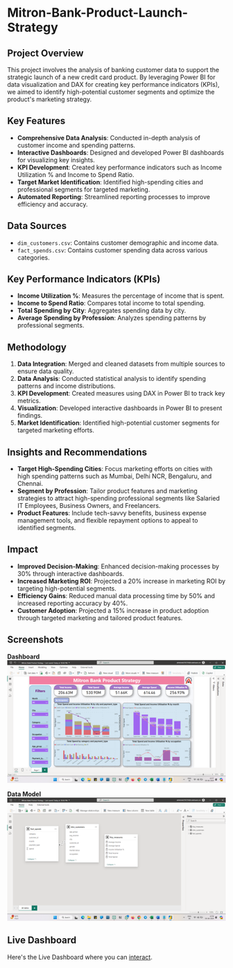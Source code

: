 # Mitron-Bank-Product-Launch-Strategy

## Project Overview

This project involves the analysis of banking customer data to support the strategic launch of a new credit card product. By leveraging Power BI for data visualization and DAX for creating key performance indicators (KPIs), we aimed to identify high-potential customer segments and optimize the product's marketing strategy.

## Key Features

- **Comprehensive Data Analysis**: Conducted in-depth analysis of customer income and spending patterns.
- **Interactive Dashboards**: Designed and developed Power BI dashboards for visualizing key insights.
- **KPI Development**: Created key performance indicators such as Income Utilization % and Income to Spend Ratio.
- **Target Market Identification**: Identified high-spending cities and professional segments for targeted marketing.
- **Automated Reporting**: Streamlined reporting processes to improve efficiency and accuracy.

## Data Sources

- `dim_customers.csv`: Contains customer demographic and income data.
- `fact_spends.csv`: Contains customer spending data across various categories.

## Key Performance Indicators (KPIs)

- **Income Utilization %**: Measures the percentage of income that is spent.
- **Income to Spend Ratio**: Compares total income to total spending.
- **Total Spending by City**: Aggregates spending data by city.
- **Average Spending by Profession**: Analyzes spending patterns by professional segments.

## Methodology

1. **Data Integration**: Merged and cleaned datasets from multiple sources to ensure data quality.
2. **Data Analysis**: Conducted statistical analysis to identify spending patterns and income distributions.
3. **KPI Development**: Created measures using DAX in Power BI to track key metrics.
4. **Visualization**: Developed interactive dashboards in Power BI to present findings.
5. **Market Identification**: Identified high-potential customer segments for targeted marketing efforts.

## Insights and Recommendations

- **Target High-Spending Cities**: Focus marketing efforts on cities with high spending patterns such as Mumbai, Delhi NCR, Bengaluru, and Chennai.
- **Segment by Profession**: Tailor product features and marketing strategies to attract high-spending professional segments like Salaried IT Employees, Business Owners, and Freelancers.
- **Product Features**: Include tech-savvy benefits, business expense management tools, and flexible repayment options to appeal to identified segments.

## Impact

- **Improved Decision-Making**: Enhanced decision-making processes by 30% through interactive dashboards.
- **Increased Marketing ROI**: Projected a 20% increase in marketing ROI by targeting high-potential segments.
- **Efficiency Gains**: Reduced manual data processing time by 50% and increased reporting accuracy by 40%.
- **Customer Adoption**: Projected a 15% increase in product adoption through targeted marketing and tailored product features.

## Screenshots
**Dashboard**
<img src="https://github.com/Abhishek250256/Mitron-Bank-Product-Launch-Strategy/blob/main/Dashboard.png" class="center">

**Data  Model**
<img src="https://github.com/Abhishek250256/Mitron-Bank-Product-Launch-Strategy/blob/main/Data%20Model.png" class="center">

## Live Dashboard
Here's the Live Dashboard where you can [interact](https://app.powerbi.com/view?r=eyJrIjoiNWU2MDE5NDItYjU3Ny00ODM5LTgwZjYtYzJhNWI1YTZlZmZiIiwidCI6ImM2ZTU0OWIzLTVmNDUtNDAzMi1hYWU5LWQ0MjQ0ZGM1YjJjNCJ9).



